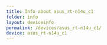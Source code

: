 ```yaml
---
title: Info about asus_rt-n14u_c1
folder: info
layout: deviceinfo
permalink: /devices/asus_rt-n14u_c1/
device: asus_rt-n14u_c1
---
```

